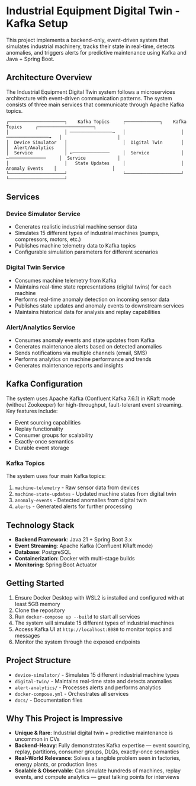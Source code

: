 # Industrial Equipment Digital Twin - Kafka Setup

This project implements a backend-only, event-driven system that simulates industrial machinery, tracks their state in real-time, detects anomalies, and triggers alerts for predictive maintenance using Kafka and Java + Spring Boot.

## Architecture Overview

The Industrial Equipment Digital Twin system follows a microservices architecture with event-driven communication patterns. The system consists of three main services that communicate through Apache Kafka topics.

```
┌─────────────────────┐    Kafka Topics     ┌─────────────┐    Kafka Topics     ┌─────────────────────┐
│                     │ ────────────────→   │                     │ ────────────────→   │                     │
│  Device Simulator   │                     │  Digital Twin       │                     │  Alert/Analytics    │
│  Service            │ ←──────────────     │  Service            │ ←──────────────     │  Service            │
│                     │   State Updates     │                     │   Anomaly Events    │                     │
└─────────────────────┘                     └─────────────────────┘                     └─────────────────────┘
```

## Services

### Device Simulator Service
- Generates realistic industrial machine sensor data
- Simulates 15 different types of industrial machines (pumps, compressors, motors, etc.)
- Publishes machine telemetry data to Kafka topics
- Configurable simulation parameters for different scenarios

### Digital Twin Service
- Consumes machine telemetry from Kafka
- Maintains real-time state representations (digital twins) for each machine
- Performs real-time anomaly detection on incoming sensor data
- Publishes state updates and anomaly events to downstream services
- Maintains historical data for analysis and replay capabilities

### Alert/Analytics Service
- Consumes anomaly events and state updates from Kafka
- Generates maintenance alerts based on detected anomalies
- Sends notifications via multiple channels (email, SMS)
- Performs analytics on machine performance and trends
- Generates maintenance reports and insights

## Kafka Configuration

The system uses Apache Kafka (Confluent Kafka 7.6.1) in KRaft mode (without Zookeeper) for high-throughput, fault-tolerant event streaming. Key features include:

- Event sourcing capabilities
- Replay functionality
- Consumer groups for scalability
- Exactly-once semantics
- Durable event storage

### Kafka Topics

The system uses four main Kafka topics:

1. `machine-telemetry` - Raw sensor data from devices
2. `machine-state-updates` - Updated machine states from digital twin
3. `anomaly-events` - Detected anomalies from digital twin
4. `alerts` - Generated alerts for further processing

## Technology Stack

- **Backend Framework**: Java 21 + Spring Boot 3.x
- **Event Streaming**: Apache Kafka (Confluent KRaft mode)
- **Database**: PostgreSQL
- **Containerization**: Docker with multi-stage builds
- **Monitoring**: Spring Boot Actuator

## Getting Started

1. Ensure Docker Desktop with WSL2 is installed and configured with at least 5GB memory
2. Clone the repository
3. Run `docker-compose up --build` to start all services
4. The system will simulate 15 different types of industrial machines
5. Access Kafka UI at `http://localhost:8080` to monitor topics and messages
6. Monitor the system through the exposed endpoints

## Project Structure

- `device-simulator/` - Simulates 15 different industrial machine types
- `digital-twin/` - Maintains real-time state and detects anomalies
- `alert-analytics/` - Processes alerts and performs analytics
- `docker-compose.yml` - Orchestrates all services
- `docs/` - Documentation files

## Why This Project is Impressive

- **Unique & Rare**: Industrial digital twin + predictive maintenance is uncommon in CVs
- **Backend-Heavy**: Fully demonstrates Kafka expertise — event sourcing, replay, partitions, consumer groups, DLQs, exactly-once semantics
- **Real-World Relevance**: Solves a tangible problem seen in factories, energy plants, or production lines
- **Scalable & Observable**: Can simulate hundreds of machines, replay events, and compute analytics — great talking points for interviews